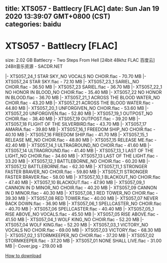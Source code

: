 
title: XTS057 - Battlecry [FLAC]
date: Sun Jan 19 2020 13:39:07 GMT+0800 (CST)    
categories: baidu
---

# XTS057 - Battlecry [FLAC]
size: 2.02 GB
 Battlecry - Two Steps From Hell [24bit 48khz FLAC 百度云] 24Bit音乐资源 - SACDR.NET
 
|- XTS057_24_1 STAR SKY_NO VOCALS NO CHOIR.flac - 70.70 MB
|- XTS057_24 STAR SKY.flac - 72.10 MB
|- XTS057_23_1 SARIEL_NO CHOIR.flac - 36.50 MB
|- XTS057_23 SARIEL.flac - 36.70 MB
|- XTS057_22_1 NO HONOR IN BLOOD_NO CHOIR.flac - 35.40 MB
|- XTS057_22 NO HONOR IN BLOOD.flac - 36.70 MB
|- XTS057_21_1 ACROSS THE BLOOD WATER_NO CHOIR.flac - 43.20 MB
|- XTS057_21 ACROSS THE BLOOD WATER.flac - 44.80 MB
|- XTS057_20_1 UNFORGIVEN_NO CHOIR.flac - 53.60 MB
|- XTS057_20 UNFORGIVEN.flac - 52.80 MB
|- XTS057_19_1 OUTPOST_NO CHOIR.flac - 38.40 MB
|- XTS057_19 OUTPOST.flac - 39.20 MB
|- XTS057_18 FLIGHT OF THE SILVERBIRD.flac - 43.70 MB
|- XTS057_17 AMARIA.flac - 39.80 MB
|- XTS057_16_1 FREEDOM SHIP_NO CHOIR.flac - 40.10 MB
|- XTS057_16 FREEDOM SHIP.flac - 41.70 MB
|- XTS057_15_1 RELEASE ME_NO CHOIR.flac - 48.80 MB
|- XTS057_15 RELEASE ME.flac - 42.40 MB
|- XTS057_14_1 ULTRAGROUND_NO CHOIR.flac - 41.60 MB
|- XTS057_14 ULTRAGROUND.flac - 41.40 MB
|- XTS057_13_1 LAST OF THE LIGHT_NO CHOIR.flac - 34.60 MB
|- XTS057_13 LAST OF THE LIGHT.flac - 33.20 MB
|- XTS057_12_1 BATTLEBORNE_NO CHOIR.flac - 60.20 MB
|- XTS057_12 BATTLEBORNE.flac - 62.30 MB
|- XTS057_11_1 STRONGER FASTER BRAVER_NO CHOIR.flac - 59.80 MB
|- XTS057_11 STRONGER FASTER BRAVER.flac - 58.00 MB
|- XTS057_10_1 BLACKOUT_NO CHOIR.flac - 47.40 MB
|- XTS057_10 BLACKOUT.flac - 47.90 MB
|- XTS057_09_1 CANNON IN D MINOR_NO CHOIR.flac - 40.20 MB
|- XTS057_09 CANNON IN D MINOR.flac - 40.30 MB
|- XTS057_08_1 RED TOWER_NO CHOIR.flac - 39.30 MB
|- XTS057_08 RED TOWER.flac - 40.00 MB
|- XTS057_07 NEVER BACK DOWN.flac - 36.90 MB
|- XTS057_06_1 SPELLCASTER_NO CHOIR.flac - 40.70 MB
|- XTS057_06 SPELLCASTER.flac - 40.40 MB
|- XTS057_05_1 RISE ABOVE_NO VOCALS.flac - 45.50 MB
|- XTS057_05 RISE ABOVE.flac - 41.50 MB
|- XTS057_04_1 WOLF KING_NO CHOIR.flac - 52.20 MB
|- XTS057_04 WOLF KING.flac - 52.20 MB
|- XTS057_03_1 VICTORY_NO VOCALS NO CHOIR.flac - 69.00 MB
|- XTS057_03 VICTORY.flac - 68.30 MB
|- XTS057_02_1 STORMKEEPER_NO CHOIR.flac - 37.20 MB
|- XTS057_02 STORMKEEPER.flac - 37.20 MB
|- XTS057_01 NONE SHALL LIVE.flac - 31.00 MB
|- Cover.jpg - 219.00 kB

[How to download](https://bpcam.bemobtrk.com/go/2ceec3aa-1ca2-46d6-b9ff-aaa5c184517c?jno=2634)